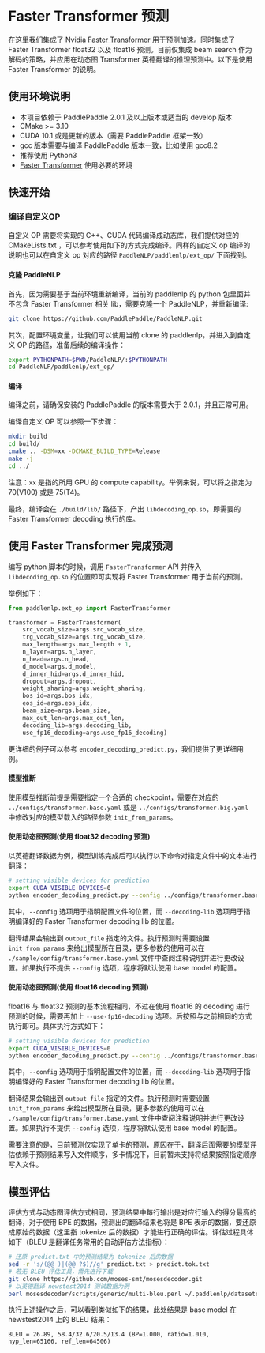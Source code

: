 # Faster Transformer 预测

在这里我们集成了 Nvidia [Faster Transformer](https://github.com/NVIDIA/DeepLearningExamples/tree/master/FasterTransformer) 用于预测加速。同时集成了 Faster Transformer float32 以及 float16 预测。目前仅集成 beam search 作为解码的策略，并应用在动态图 Transformer 英德翻译的推理预测中。以下是使用 Faster Transformer 的说明。

## 使用环境说明

* 本项目依赖于 PaddlePaddle 2.0.1 及以上版本或适当的 develop 版本
* CMake >= 3.10
* CUDA 10.1 或是更新的版本（需要 PaddlePaddle 框架一致）
* gcc 版本需要与编译 PaddlePaddle 版本一致，比如使用 gcc8.2
* 推荐使用 Python3
* [Faster Transformer](https://github.com/NVIDIA/DeepLearningExamples/tree/master/FasterTransformer/v3.1#setup) 使用必要的环境

## 快速开始

### 编译自定义OP

自定义 OP 需要将实现的 C++、CUDA 代码编译成动态库，我们提供对应的 CMakeLists.txt ，可以参考使用如下的方式完成编译。同样的自定义 op 编译的说明也可以在自定义 op 对应的路径 `PaddleNLP/paddlenlp/ext_op/` 下面找到。

#### 克隆 PaddleNLP

首先，因为需要基于当前环境重新编译，当前的 paddlenlp 的 python 包里面并不包含 Faster Transformer 相关 lib，需要克隆一个 PaddleNLP，并重新编译:
``` sh
git clone https://github.com/PaddlePaddle/PaddleNLP.git
```

其次，配置环境变量，让我们可以使用当前 clone 的 paddlenlp，并进入到自定义 OP 的路径，准备后续的编译操作：

``` sh
export PYTHONPATH=$PWD/PaddleNLP/:$PYTHONPATH
cd PaddleNLP/paddlenlp/ext_op/
```

#### 编译

编译之前，请确保安装的 PaddlePaddle 的版本需要大于 2.0.1，并且正常可用。

编译自定义 OP 可以参照一下步骤：

``` sh
mkdir build
cd build/
cmake .. -DSM=xx -DCMAKE_BUILD_TYPE=Release
make -j
cd ../
```

注意：`xx` 是指的所用 GPU 的 compute capability。举例来说，可以将之指定为 70(V100) 或是 75(T4)。

最终，编译会在 `./build/lib/` 路径下，产出 `libdecoding_op.so`，即需要的 Faster Transformer decoding 执行的库。

## 使用 Faster Transformer 完成预测

编写 python 脚本的时候，调用 `FasterTransformer` API 并传入 `libdecoding_op.so` 的位置即可实现将 Faster Transformer 用于当前的预测。

举例如下：

``` python
from paddlenlp.ext_op import FasterTransformer

transformer = FasterTransformer(
    src_vocab_size=args.src_vocab_size,
    trg_vocab_size=args.trg_vocab_size,
    max_length=args.max_length + 1,
    n_layer=args.n_layer,
    n_head=args.n_head,
    d_model=args.d_model,
    d_inner_hid=args.d_inner_hid,
    dropout=args.dropout,
    weight_sharing=args.weight_sharing,
    bos_id=args.bos_idx,
    eos_id=args.eos_idx,
    beam_size=args.beam_size,
    max_out_len=args.max_out_len,
    decoding_lib=args.decoding_lib,
    use_fp16_decoding=args.use_fp16_decoding)
```

更详细的例子可以参考 `encoder_decoding_predict.py`，我们提供了更详细用例。


#### 模型推断

使用模型推断前提是需要指定一个合适的 checkpoint，需要在对应的 `../configs/transformer.base.yaml` 或是 `../configs/transformer.big.yaml` 中修改对应的模型载入的路径参数 `init_from_params`。

#### 使用动态图预测(使用 float32 decoding 预测)

以英德翻译数据为例，模型训练完成后可以执行以下命令对指定文件中的文本进行翻译：

``` sh
# setting visible devices for prediction
export CUDA_VISIBLE_DEVICES=0
python encoder_decoding_predict.py --config ../configs/transformer.base.yaml --decoding-lib ../../../../paddlenlp/ext_op/build/lib/libdecoding_op.so
```

其中，`--config` 选项用于指明配置文件的位置，而 `--decoding-lib` 选项用于指明编译好的 Faster Transformer decoding lib 的位置。

翻译结果会输出到 `output_file` 指定的文件。执行预测时需要设置 `init_from_params` 来给出模型所在目录，更多参数的使用可以在 `./sample/config/transformer.base.yaml` 文件中查阅注释说明并进行更改设置。如果执行不提供 `--config` 选项，程序将默认使用 base model 的配置。


#### 使用动态图预测(使用 float16 decoding 预测)

float16 与 float32 预测的基本流程相同，不过在使用 float16 的 decoding 进行预测的时候，需要再加上 `--use-fp16-decoding` 选项。后按照与之前相同的方式执行即可。具体执行方式如下：

``` sh
# setting visible devices for prediction
export CUDA_VISIBLE_DEVICES=0
python encoder_decoding_predict.py --config ../configs/transformer.base.yaml --decoding-lib ../../../../paddlenlp/ext_op/build/lib/libdecoding_op.so --use-fp16-decoding
```

其中，`--config` 选项用于指明配置文件的位置，而 `--decoding-lib` 选项用于指明编译好的 Faster Transformer decoding lib 的位置。

翻译结果会输出到 `output_file` 指定的文件。执行预测时需要设置 `init_from_params` 来给出模型所在目录，更多参数的使用可以在 `./sample/config/transformer.base.yaml` 文件中查阅注释说明并进行更改设置。如果执行不提供 `--config` 选项，程序将默认使用 base model 的配置。

需要注意的是，目前预测仅实现了单卡的预测，原因在于，翻译后面需要的模型评估依赖于预测结果写入文件顺序，多卡情况下，目前暂未支持将结果按照指定顺序写入文件。

## 模型评估

评估方式与动态图评估方式相同，预测结果中每行输出是对应行输入的得分最高的翻译，对于使用 BPE 的数据，预测出的翻译结果也将是 BPE 表示的数据，要还原成原始的数据（这里指 tokenize 后的数据）才能进行正确的评估。评估过程具体如下（BLEU 是翻译任务常用的自动评估方法指标）：

``` sh
# 还原 predict.txt 中的预测结果为 tokenize 后的数据
sed -r 's/(@@ )|(@@ ?$)//g' predict.txt > predict.tok.txt
# 若无 BLEU 评估工具，需先进行下载
git clone https://github.com/moses-smt/mosesdecoder.git
# 以英德翻译 newstest2014 测试数据为例
perl mosesdecoder/scripts/generic/multi-bleu.perl ~/.paddlenlp/datasets/machine_translation/WMT14ende/WMT14.en-de/wmt14_ende_data/newstest2014.tok.de < predict.tok.txt
```

执行上述操作之后，可以看到类似如下的结果，此处结果是 base model 在 newstest2014 上的 BLEU 结果：
```
BLEU = 26.89, 58.4/32.6/20.5/13.4 (BP=1.000, ratio=1.010, hyp_len=65166, ref_len=64506)
```
